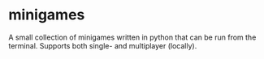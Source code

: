 # minigames
A small collection of minigames written in python that can be run from the terminal. Supports both single- and multiplayer (locally).
